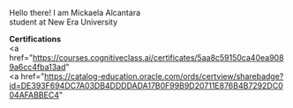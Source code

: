 <html> 

Hello there! 
I am Mickaela Alcantara <br>
student at New Era University <br>

<b> Certifications </b> <br> 
<a href="https://courses.cognitiveclass.ai/certificates/5aa8c59150ca40ea9089a6cc4fba13ad" <br>
<a href="https://catalog-education.oracle.com/ords/certview/sharebadge?id=DE393F694DC7A03DB4DDDDADA17B0F99B9D20711E876B4B7292DC004AFABBEC4" <br>

</html>

